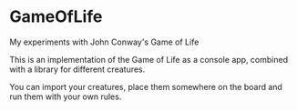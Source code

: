 # GameOfLife
My experiments with John Conway's Game of Life

This is an implementation of the Game of Life as a console app, combined with a library for different creatures.

You can import your creatures, place them somewhere on the board and run them with your own rules.